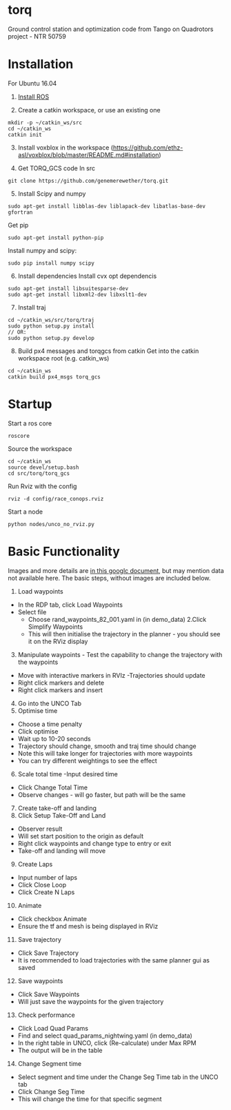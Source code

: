 # torq
Ground control station and optimization code from Tango on Quadrotors project - NTR 50759


# Installation
For Ubuntu 16.04

1. [Install ROS](http://wiki.ros.org/kinetic/Installation/Ubuntu)

2. Create a catkin workspace, or use an existing one
```
mkdir -p ~/catkin_ws/src
cd ~/catkin_ws
catkin init
```

3. Install voxblox in the workspace (https://github.com/ethz-asl/voxblox/blob/master/README.md#installation)

4. Get TORQ_GCS code
In src
```
git clone https://github.com/genemerewether/torq.git
```

5. Install Scipy and numpy 
```
sudo apt-get install libblas-dev liblapack-dev libatlas-base-dev gfortran 
```
Get pip 
```
sudo apt-get install python-pip 
```

Install numpy and scipy: 
```
sudo pip install numpy scipy
```

6. Install dependencies
Install cvx opt dependencis 
```
sudo apt-get install libsuitesparse-dev 
sudo apt-get install libxml2-dev libxslt1-dev
```

7. Install traj
```
cd ~/catkin_ws/src/torq/traj
sudo python setup.py install 
// OR:
sudo python setup.py develop 
```

8. Build px4 messages and torqgcs from catkin
Get into the catkin workspace root (e.g. catkin_ws)
```
cd ~/catkin_ws
catkin build px4_msgs torq_gcs
````


# Startup
Start a ros core
```
roscore
```
Source the workspace
```
cd ~/catkin_ws
source devel/setup.bash
cd src/torq/torq_gcs
```
Run Rviz with the config
```
rviz -d config/race_conops.rviz
```
Start a node
```
python nodes/unco_no_rviz.py
```


# Basic Functionality
Images and more details are [in this googlc document](https://docs.google.com/document/d/1K9KlNsZem-DPdRAYymNsHnRT9RBEyrXbSweh557lFo4/edit?usp=sharing), but may mention data not available here. The basic steps, without images are included below.

1. Load waypoints

- In the RDP tab, click Load Waypoints
- Select file 
  - Choose rand_waypoints_82_001.yaml in (in demo_data)
2.Click Simplify Waypoints
  - This will then initialise the trajectory in the planner - you should see it on the RViz display
3. Manipulate waypoints - Test the capability to change the trajectory with the waypoints
- Move with interactive markers in RVIz
  -Trajectories should update
- Right click markers and delete
- Right click markers and insert
4. Go into the UNCO Tab
5. Optimise time
- Choose a time penalty
- Click optimise
- Wait up to 10-20 seconds
- Trajectory should change, smooth and traj time should change
- Note this will take longer for trajectories with more waypoints
- You can try different weightings to see the effect
6. Scale total time 
-Input desired time
- Click Change Total Time 
- Observe changes - will go faster, but path will be the same
7. Create take-off and landing
8. Click Setup Take-Off and Land
- Observer result
- Will set start position to the origin as default
- Right click waypoints and change type to entry or exit
- Take-off and landing will move
9. Create Laps
- Input number of laps
- Click Close Loop
- Click Create N Laps
10. Animate
- Click checkbox Animate
- Ensure the tf and mesh is being displayed in RViz
11. Save trajectory
- Click Save Trajectory
- It is recommended to load trajectories with the same planner gui as saved

12. Save waypoints
- Click Save Waypoints
- Will just save the waypoints for the given trajectory

13. Check performance
- Click Load Quad Params
- Find and select quad_params_nightwing.yaml (in demo_data)
- In the right table in UNCO, click (Re-calculate) under Max RPM
- The output will be in the table

14. Change Segment time
- Select segment and time under the Change Seg Time tab in the UNCO tab
- Click Change Seg Time
- This will change the time for that specific segment



